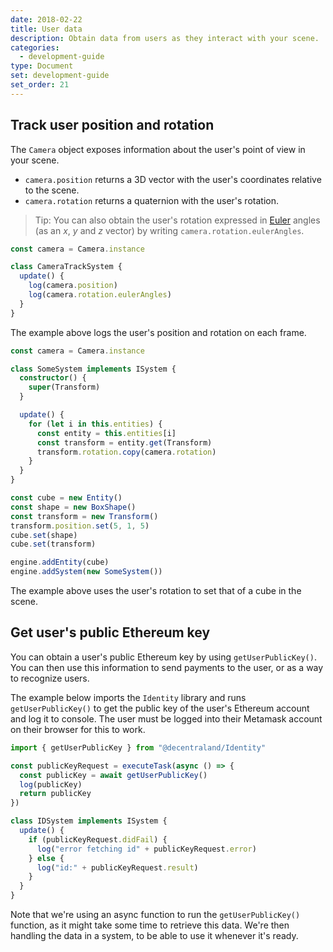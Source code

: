 ```yaml
---
date: 2018-02-22
title: User data
description: Obtain data from users as they interact with your scene.
categories:
  - development-guide
type: Document
set: development-guide
set_order: 21
---
```


## Track user position and rotation

The `Camera` object exposes information about the user's point of view in your scene.

- `camera.position` returns a 3D vector with the user's coordinates relative to the scene.
- `camera.rotation` returns a quaternion with the user's rotation.

> Tip: You can also obtain the user's rotation expressed in [Euler](https://en.wikipedia.org/wiki/Euler_angles) angles (as an _x_, _y_ and _z_ vector) by writing `camera.rotation.eulerAngles`.

```ts
const camera = Camera.instance

class CameraTrackSystem {
  update() {
    log(camera.position)
    log(camera.rotation.eulerAngles)
  }
}
```

The example above logs the user's position and rotation on each frame.

```ts
const camera = Camera.instance

class SomeSystem implements ISystem {
  constructor() {
    super(Transform)
  }

  update() {
    for (let i in this.entities) {
      const entity = this.entities[i]
      const transform = entity.get(Transform)
      transform.rotation.copy(camera.rotation)
    }
  }
}

const cube = new Entity()
const shape = new BoxShape()
const transform = new Transform()
transform.position.set(5, 1, 5)
cube.set(shape)
cube.set(transform)

engine.addEntity(cube)
engine.addSystem(new SomeSystem())
```

The example above uses the user's rotation to set that of a cube in the scene.

## Get user's public Ethereum key

You can obtain a user's public Ethereum key by using `getUserPublicKey()`. You can then use this information to send payments to the user, or as a way to recognize users.

The example below imports the `Identity` library and runs `getUserPublicKey()` to get the public key of the user's Ethereum account and log it to console. The user must be logged into their Metamask account on their browser for this to work.

```ts
import { getUserPublicKey } from "@decentraland/Identity"

const publicKeyRequest = executeTask(async () => {
  const publicKey = await getUserPublicKey()
  log(publicKey)
  return publicKey
})

class IDSystem implements ISystem {
  update() {
    if (publicKeyRequest.didFail) {
      log("error fetching id" + publicKeyRequest.error)
    } else {
      log("id:" + publicKeyRequest.result)
    }
  }
}
```

Note that we're using an async function to run the `getUserPublicKey()` function, as it might take some time to retrieve this data. We're then handling the data in a system, to be able to use it whenever it's ready.
